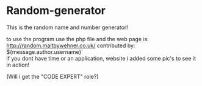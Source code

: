 # Random-generator
This is the random name and number generator!

to use the program use the php file
and the web page is: http://random.maltbywehner.co.uk/ contributed by:
  ${message.author.username}`    
if you dont have time or an application, website i added some pic's to see it in action!

(Will i get the "CODE EXPERT" role?)
